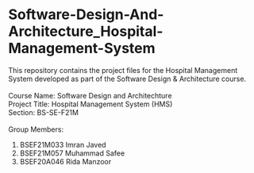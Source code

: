 # Software-Design-And-Architecture_Hospital-Management-System
This repository contains the project files for the Hospital Management System developed as part of the Software Design &amp; Architecture course.<br>
<br>Course Name: Software Design and Architechture<br>
Project Title: Hospital Management System (HMS)<br>
Section: BS-SE-F21M<br>
<br>Group Members:
1. BSEF21M033  Imran Javed
2. BSEF21M057  Muhammad Safee
3. BSEF20A046  Rida Manzoor
  
